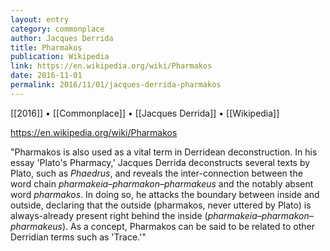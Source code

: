 ```yaml
---
layout: entry
category: commonplace
author: Jacques Derrida
title: Pharmakos
publication: Wikipedia
link: https://en.wikipedia.org/wiki/Pharmakos
date: 2016-11-01
permalink: 2016/11/01/jacques-derrida-pharmakos
---
```


[[2016]] • [[Commonplace]] • [[Jacques Derrida]] • [[Wikipedia]]

https://en.wikipedia.org/wiki/Pharmakos

"Pharmakos is also used as a vital term in Derridean deconstruction. In his essay 'Plato's Pharmacy,' Jacques Derrida deconstructs several texts by Plato, such as *Phaedrus*, and reveals the inter-connection between the word chain *pharmakeia–pharmakon–pharmakeus* and the notably absent word *pharmakos*. In doing so, he attacks the boundary between inside and outside, declaring that the outside (pharmakos, never uttered by Plato) is always-already present right behind the inside (*pharmakeia–pharmakon–pharmakeus*). As a concept, Pharmakos can be said to be related to other Derridian terms such as 'Trace.'"